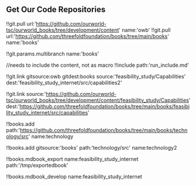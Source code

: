 ## Get Our Code Repositories

!!git.pull url:'https://github.com/ourworld-tsc/ourworld_books/tree/development/content' name:'owb'
!!git.pull url:'https://github.com/threefoldfoundation/books/tree/main/books' name:'books'

!!git.params.multibranch name:'books'

//needs to include the content, not as macro
!!include path:'run_include.md'

!!git.link gitsource:owb
    gitdest:books
    source:'feasibility_study/Capabilities'
    dest:'feasibility_study_internet/src/capabilities2'

<!-- is same as above -->

!!git.link
    source:'https://github.com/ourworld-tsc/ourworld_books/tree/development/content/feasibility_study/Capabilities'
    dest:'https://github.com/threefoldfoundation/books/tree/main/books/feasibility_study_internet/src/capabilities'

<!-- if name not specified, will use the name of the directory -->

!!books.add
    path:'https://github.com/threefoldfoundation/books/tree/main/books/technology/src'
    name:technology

<!-- path can be a path or url, if gitsource specified will append to the git it points too -->

!!books.add
    gitsource:'books'
    path:'technology/src'
    name:technology2
    
<!-- export to a chosen path or url -->

!!books.mdbook_export name:feasibility_study_internet path:'/tmp/exportedbook'

<!--!!books.export name:myname url:'https://github.com/threefoldfoundation/home'-->

<!-- export all books -->
<!-- //!!books.mdbook_export name:* -->

!!books.mdbook_develop name:feasibility_study_internet

<!-- !!publishtools.publish server:'ourserver.com' -->
